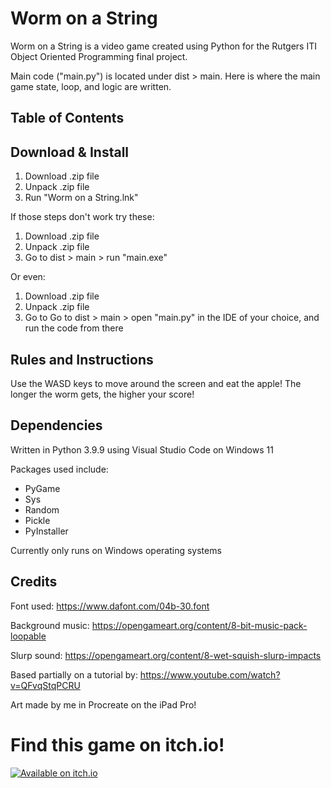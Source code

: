 # Worm on a String

Worm on a String is a video game created using Python for the Rutgers ITI Object Oriented Programming final project.

Main code ("main.py") is located under dist > main. Here is where the main game state, loop, and logic are written.

## Table of Contents



## Download & Install

1. Download .zip file
2. Unpack .zip file
3. Run "Worm on a String.lnk"

If those steps don't work try these:
1. Download .zip file
2. Unpack .zip file
3. Go to dist > main > run "main.exe"

Or even:
1. Download .zip file
2. Unpack .zip file
3. Go to Go to dist > main > open "main.py" in the IDE of your choice, and run the code from there

## Rules and Instructions

Use the WASD keys to move around the screen and eat the apple! The longer the worm gets, the higher your score!

## Dependencies

Written in Python 3.9.9 using Visual Studio Code on Windows 11

Packages used include:
- PyGame
- Sys
- Random
- Pickle
- PyInstaller

Currently only runs on Windows operating systems

## Credits

Font used: https://www.dafont.com/04b-30.font

Background music: https://opengameart.org/content/8-bit-music-pack-loopable

Slurp sound: https://opengameart.org/content/8-wet-squish-slurp-impacts

Based partially on a tutorial by: https://www.youtube.com/watch?v=QFvqStqPCRU

Art made by me in Procreate on the iPad Pro!

# Find this game on itch.io!

[![Available on itch.io](http://jessemillar.github.io/available-on-itchio-badge/badge-bw.png)](https://kristoons.itch.io/worm-on-a-string)